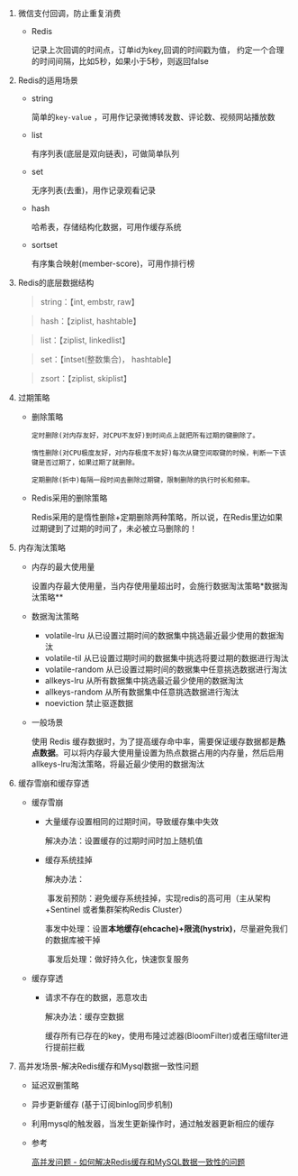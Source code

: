 1. 微信支付回调，防止重复消费

   - Redis

     记录上次回调的时间点，订单id为key,回调的时间戳为值，
     约定一个合理的时间间隔，比如5秒，如果小于5秒，则返回false

     

2. Redis的适用场景

   - string

     简单的`key-value`  ，可用作记录微博转发数、评论数、视频网站播放数

   - list

     有序列表(底层是双向链表)，可做简单队列

   - set

     无序列表(去重)，用作记录观看记录

   - hash

     哈希表，存储结构化数据，可用作缓存系统

   - sortset

     有序集合映射(member-score)，可用作排行榜

     

3. Redis的底层数据结构

   > string：【int, embstr, raw】

   > hash：【ziplist, hashtable】

   > list：【ziplist, linkedlist】

   > set：【intset(整数集合)， hashtable】

   > zsort：【ziplist, skiplist】



4. 过期策略

   - 删除策略

     ```
     定时删除(对内存友好，对CPU不友好)到时间点上就把所有过期的键删除了。
     
     惰性删除(对CPU极度友好，对内存极度不友好)每次从键空间取键的时候，判断一下该键是否过期了，如果过期了就删除。
     
     定期删除(折中)每隔一段时间去删除过期键，限制删除的执行时长和频率。
     ```

   - Redis采用的删除策略

     Redis采用的是惰性删除+定期删除两种策略，所以说，在Redis里边如果过期键到了过期的时间了，未必被立马删除的！

     

5. 内存淘汰策略

   - 内存的最大使用量

     设置内存最大使用量，当内存使用量超出时，会施行数据淘汰策略*数据淘汰策略**

   - 数据淘汰策略

     - volatile-lru 从已设置过期时间的数据集中挑选最近最少使用的数据淘汰
     - volatile-til  从已设置过期时间的数据集中挑选将要过期的数据进行淘汰
     - volatile-random  从已设置过期时间的数据集中任意挑选数据进行淘汰
     - allkeys-lru 从所有数据集中挑选最近最少使用的数据淘汰
     - allkeys-random  从所有数据集中任意挑选数据进行淘汰
     - noeviction 禁止驱逐数据

   - 一般场景

     使用 Redis 缓存数据时，为了提高缓存命中率，需要保证缓存数据都是**热点数据**。可以将内存最大使用量设置为热点数据占用的内存量，然后启用allkeys-lru淘汰策略，将最近最少使用的数据淘汰



6. 缓存雪崩和缓存穿透

    - 缓存雪崩

      - 大量缓存设置相同的过期时间，导致缓存集中失效

        解决办法：设置缓存的过期时间时加上随机值

      - 缓存系统挂掉

        解决办法：

        ​	事发前预防：避免缓存系统挂掉，实现redis的高可用（主从架构+Sentinel 或者集群架构Redis Cluster）

        ​	事发中处理：设置**本地缓存(ehcache)+限流(hystrix)**，尽量避免我们的数据库被干掉

        ​	事发后处理：做好持久化，快速恢复服务

   - 缓存穿透

     - 请求不存在的数据，恶意攻击

       解决办法：缓存空数据

       ​					缓存所有已存在的key，使用布隆过滤器(BloomFilter)或者压缩filter进行提前拦截



7. 高并发场景-解决Redis缓存和Mysql数据一致性问题

   - 延迟双删策略

   - 异步更新缓存 (基于订阅binlog同步机制)

   - 利用mysql的触发器，当发生更新操作时，通过触发器更新相应的缓存

   - 参考

     [高并发问题 - 如何解决Redis缓存和MySQL数据一致性的问题](https://www.jianshu.com/p/61c6f30dc043)